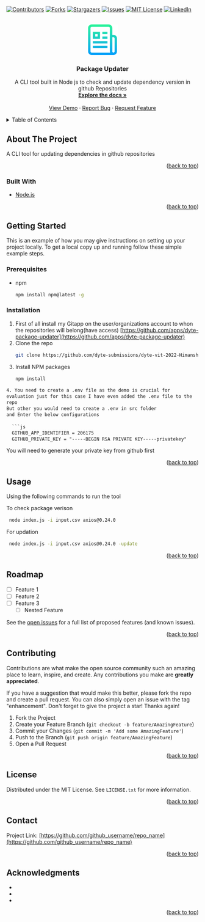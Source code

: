 
<div id="top"></div>
<!--
*** Thanks for checking out the Best-README-Template. If you have a suggestion
*** that would make this better, please fork the repo and create a pull request
*** or simply open an issue with the tag "enhancement".
*** Don't forget to give the project a star!
*** Thanks again! Now go create something AMAZING! :D
-->



<!-- PROJECT SHIELDS -->
<!--
*** I'm using markdown "reference style" links for readability.
*** Reference links are enclosed in brackets [ ] instead of parentheses ( ).
*** See the bottom of this document for the declaration of the reference variables
*** for contributors-url, forks-url, etc. This is an optional, concise syntax you may use.
*** https://www.markdownguide.org/basic-syntax/#reference-style-links
-->
[![Contributors][contributors-shield]][contributors-url]
[![Forks][forks-shield]][forks-url]
[![Stargazers][stars-shield]][stars-url]
[![Issues][issues-shield]][issues-url]
[![MIT License][license-shield]][license-url]
[![LinkedIn][linkedin-shield]][linkedin-url]



<!-- PROJECT LOGO -->
<br />
<div align="center">
  <a href="https://github.comHimanshuBarak/Package-Updater">
    <img src="images/logo.png" alt="Logo" width="80" height="80">
  </a>

<h3 align="center">Package Updater</h3>

  <p align="center">
    A CLI tool built in Node js to check and update dependency version in github Repositories
    <br />
    <a href="https://github.com/github_username/repo_name"><strong>Explore the docs »</strong></a>
    <br />
    <br />
    <a href="https://github.com/github_username/repo_name">View Demo</a>
    ·
    <a href="https://github.com/github_username/repo_name/issues">Report Bug</a>
    ·
    <a href="https://github.com/github_username/repo_name/issues">Request Feature</a>
  </p>
</div>



<!-- TABLE OF CONTENTS -->
<details>
  <summary>Table of Contents</summary>
  <ol>
    <li>
      <a href="#about-the-project">About The Project</a>
      <ul>
        <li><a href="#built-with">Built With</a></li>
      </ul>
    </li>
    <li>
      <a href="#getting-started">Getting Started</a>
      <ul>
        <li><a href="#prerequisites">Prerequisites</a></li>
        <li><a href="#installation">Installation</a></li>
      </ul>
    </li>
    <li><a href="#usage">Usage</a></li>
    <li><a href="#roadmap">Roadmap</a></li>
    <li><a href="#contributing">Contributing</a></li>
    <li><a href="#license">License</a></li>
    <li><a href="#contact">Contact</a></li>
    <li><a href="#acknowledgments">Acknowledgments</a></li>
  </ol>
</details>



<!-- ABOUT THE PROJECT -->
## About The Project



A CLI tool for updating dependencies in github repositories

<p align="right">(<a href="#top">back to top</a>)</p>



### Built With


* [Node.js](https://node.org/)


<p align="right">(<a href="#top">back to top</a>)</p>



<!-- GETTING STARTED -->
## Getting Started

This is an example of how you may give instructions on setting up your project locally.
To get a local copy up and running follow these simple example steps.

### Prerequisites


* npm
  ```sh
  npm install npm@latest -g
  ```

### Installation

1. First of all install my Gitapp on the user/organizations account to whon the repositories will belong(have access)   [https://github.com/apps/dyte-package-updater](https://github.com/apps/dyte-package-updater)
2. Clone the repo
   ```sh
   git clone https://github.com/dyte-submissions/dyte-vit-2022-HimanshuBarak.git
   ```
3. Install NPM packages
   ```sh
   npm install
 ```
4. You need to create a .env file as the demo is crucial for evaluation just for this case I have even added the .env file to the repo
But other you would need to create a .env in src folder
and Enter the below configurations

   ```js
   GITHUB_APP_IDENTIFIER = 206175
   GITHUB_PRIVATE_KEY = "-----BEGIN RSA PRIVATE KEY-----privatekey"
   ```
You will need to generate your private key from github first


<p align="right">(<a href="#top">back to top</a>)</p>



<!-- USAGE EXAMPLES -->
## Usage

Using the following commands to run the tool 

To check package verison
```sh
 node index.js -i input.csv axios@0.24.0 
 ```
 
For updation

```sh
 node index.js -i input.csv axios@0.24.0 -update
```
<p align="right">(<a href="#top">back to top</a>)</p>



<!-- ROADMAP -->
## Roadmap

- [ ] Feature 1
- [ ] Feature 2
- [ ] Feature 3
    - [ ] Nested Feature

See the [open issues](https://github.com/github_username/repo_name/issues) for a full list of proposed features (and known issues).

<p align="right">(<a href="#top">back to top</a>)</p>



<!-- CONTRIBUTING -->
## Contributing

Contributions are what make the open source community such an amazing place to learn, inspire, and create. Any contributions you make are **greatly appreciated**.

If you have a suggestion that would make this better, please fork the repo and create a pull request. You can also simply open an issue with the tag "enhancement".
Don't forget to give the project a star! Thanks again!

1. Fork the Project
2. Create your Feature Branch (`git checkout -b feature/AmazingFeature`)
3. Commit your Changes (`git commit -m 'Add some AmazingFeature'`)
4. Push to the Branch (`git push origin feature/AmazingFeature`)
5. Open a Pull Request

<p align="right">(<a href="#top">back to top</a>)</p>



<!-- LICENSE -->
## License

Distributed under the MIT License. See `LICENSE.txt` for more information.

<p align="right">(<a href="#top">back to top</a>)</p>



<!-- CONTACT -->
## Contact



Project Link: [https://github.com/github_username/repo_name](https://github.com/github_username/repo_name)

<p align="right">(<a href="#top">back to top</a>)</p>



<!-- ACKNOWLEDGMENTS -->
## Acknowledgments

* []()
* []()
* []()

<p align="right">(<a href="#top">back to top</a>)</p>



<!-- MARKDOWN LINKS & IMAGES -->
<!-- https://www.markdownguide.org/basic-syntax/#reference-style-links -->
[contributors-shield]: https://img.shields.io/github/contributors/HimanshuBarak/Package-Updater.svg?style=for-the-badge
[contributors-url]: https://github.com/HimanshuBarak/Package-Updater/graphs/contributors
[forks-shield]: https://img.shields.io/github/forks/HimanshuBarak/Package-Updater.svg?style=for-the-badge
[forks-url]: https://github.com/HimanshuBarak/Package-Updater/network/members
[stars-shield]: https://img.shields.io/github/stars/HimanshuBarak/Package-Updater.svg?style=for-the-badge
[stars-url]: https://github.com/HimanshuBarak/Package-Updater/stargazers
[issues-shield]: https://img.shields.io/github/issues/HimanshuBarak/Package-Updater.svg?style=for-the-badge
[issues-url]: https://github.com/HimanshuBarak/Package-Updater/issues
[license-shield]: https://img.shields.io/github/license/HimanshuBarak/Package-Updater.svg?style=for-the-badge
[license-url]: https://github.com/HimanshuBarak/Package-Updater/blob/master/LICENSE.txt
[linkedin-shield]: https://img.shields.io/badge/-LinkedIn-black.svg?style=for-the-badge&logo=linkedin&colorB=555
[linkedin-url]: https://www.linkedin.com/in/himanshubarak/
[product-screenshot]: images/screenshot.png
